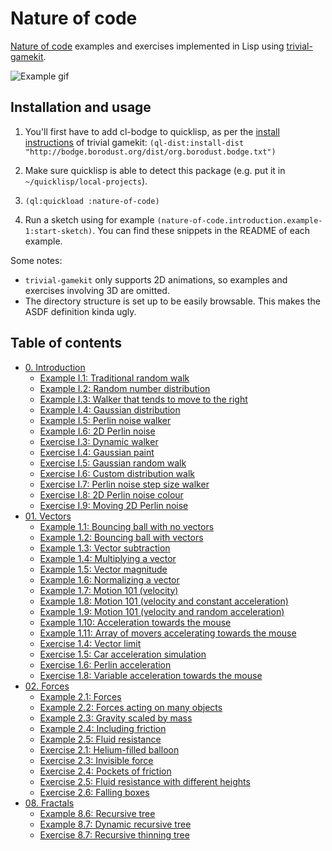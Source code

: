 # Nature of code
[Nature of code] examples and exercises implemented in
Lisp using [trivial-gamekit].

![Example gif](https://raw.githubusercontent.com/mark-gerarts/nature-of-code/master/screenshots/Example%208.7%3A%20Dynamic%20recursive%20tree.gif)

## Installation and usage
1. You'll first have to add cl-bodge to quicklisp, as per the [install instructions]
of trivial gamekit:
`(ql-dist:install-dist "http://bodge.borodust.org/dist/org.borodust.bodge.txt")`

1. Make sure quicklisp is able to detect this package (e.g. put it in
`~/quicklisp/local-projects`).

1. `(ql:quickload :nature-of-code)`

1. Run a sketch using for example `(nature-of-code.introduction.example-1:start-sketch)`.
You can find these snippets in the README of each example.

Some notes:
- `trivial-gamekit` only supports 2D animations, so examples and exercises involving 3D are omitted.
- The directory structure is set up to be easily browsable. This makes the ASDF definition kinda ugly.

[Nature of code]: http://natureofcode.com
[trivial-gamekit]: https://github.com/borodust/trivial-gamekit
[install instructions]: https://borodust.github.io/projects/trivial-gamekit/#installation-and-loading

## Table of contents
- [0. Introduction](https://github.com/mark-gerarts/nature-of-code/tree/master/0.%20Introduction)
  - [Example I.1: Traditional random walk](https://github.com/mark-gerarts/nature-of-code/tree/master/0.%20Introduction/Example%20I.1%3A%20Traditional%20random%20walk)
  - [Example I.2: Random number distribution](https://github.com/mark-gerarts/nature-of-code/tree/master/0.%20Introduction/Example%20I.2%3A%20Random%20number%20distribution)
  - [Example I.3: Walker that tends to move to the right](https://github.com/mark-gerarts/nature-of-code/tree/master/0.%20Introduction/Example%20I.3%3A%20Walker%20that%20tends%20to%20move%20to%20the%20right)
  - [Example I.4: Gaussian distribution](https://github.com/mark-gerarts/nature-of-code/tree/master/0.%20Introduction/Example%20I.4%3A%20Gaussian%20distribution)
  - [Example I.5: Perlin noise walker](https://github.com/mark-gerarts/nature-of-code/tree/master/0.%20Introduction/Example%20I.5%3A%20Perlin%20noise%20walker)
  - [Example I.6: 2D Perlin noise](https://github.com/mark-gerarts/nature-of-code/tree/master/0.%20Introduction/Example%20I.6%3A%202D%20Perlin%20noise)
  - [Exercise I.3: Dynamic walker](https://github.com/mark-gerarts/nature-of-code/tree/master/0.%20Introduction/Exercise%20I.3%3A%20Dynamic%20walker)
  - [Exercise I.4: Gaussian paint](https://github.com/mark-gerarts/nature-of-code/tree/master/0.%20Introduction/Exercise%20I.4%3A%20Gaussian%20paint)
  - [Exercise I.5: Gaussian random walk](https://github.com/mark-gerarts/nature-of-code/tree/master/0.%20Introduction/Exercise%20I.5%3A%20Gaussian%20random%20walk)
  - [Exercise I.6: Custom distribution walk](https://github.com/mark-gerarts/nature-of-code/tree/master/0.%20Introduction/Exercise%20I.6%3A%20Custom%20distribution%20walk)
  - [Exercise I.7: Perlin noise step size walker](https://github.com/mark-gerarts/nature-of-code/tree/master/0.%20Introduction/Exercise%20I.7%3A%20Perlin%20noise%20step%20size%20walker)
  - [Exercise I.8: 2D Perlin noise colour](https://github.com/mark-gerarts/nature-of-code/tree/master/0.%20Introduction/Exercise%20I.8%3A%202D%20Perlin%20noise%20colour)
  - [Exercise I.9: Moving 2D Perlin noise](https://github.com/mark-gerarts/nature-of-code/tree/master/0.%20Introduction/Exercise%20I.9%3A%20Moving%202D%20Perlin%20noise)
- [01. Vectors](https://github.com/mark-gerarts/nature-of-code/tree/master/01.%20Vectors)
  - [Example 1.1: Bouncing ball with no vectors](https://github.com/mark-gerarts/nature-of-code/tree/master/01.%20Vectors/Example%201.1%3A%20Bouncing%20ball%20with%20no%20vectors)
  - [Example 1.2: Bouncing ball with vectors](https://github.com/mark-gerarts/nature-of-code/tree/master/01.%20Vectors/Example%201.2%3A%20Bouncing%20ball%20with%20vectors)
  - [Example 1.3: Vector subtraction](https://github.com/mark-gerarts/nature-of-code/tree/master/01.%20Vectors/Example%201.3%3A%20Vector%20subtraction)
  - [Example 1.4: Multiplying a vector](https://github.com/mark-gerarts/nature-of-code/tree/master/01.%20Vectors/Example%201.4%3A%20Multiplying%20a%20vector)
  - [Example 1.5: Vector magnitude](https://github.com/mark-gerarts/nature-of-code/tree/master/01.%20Vectors/Example%201.5%3A%20Vector%20magnitude)
  - [Example 1.6: Normalizing a vector](https://github.com/mark-gerarts/nature-of-code/tree/master/01.%20Vectors/Example%201.6%3A%20Normalizing%20a%20vector)
  - [Example 1.7: Motion 101 (velocity)](https://github.com/mark-gerarts/nature-of-code/tree/master/01.%20Vectors/Example%201.7%3A%20Motion%20101%20%28velocity%29)
  - [Example 1.8: Motion 101 (velocity and constant acceleration)](https://github.com/mark-gerarts/nature-of-code/tree/master/01.%20Vectors/Example%201.8%3A%20Motion%20101%20%28velocity%20and%20constant%20acceleration%29)
  - [Example 1.9: Motion 101 (velocity and random acceleration)](https://github.com/mark-gerarts/nature-of-code/tree/master/01.%20Vectors/Example%201.9%3A%20Motion%20101%20%28velocity%20and%20random%20acceleration%29)
  - [Example 1.10: Acceleration towards the mouse](https://github.com/mark-gerarts/nature-of-code/tree/master/01.%20Vectors/Example%201.10%3A%20Acceleration%20towards%20the%20mouse)
  - [Example 1.11: Array of movers accelerating towards the mouse](https://github.com/mark-gerarts/nature-of-code/tree/master/01.%20Vectors/Example%201.11%3A%20Array%20of%20movers%20accelerating%20towards%20the%20mouse)
  - [Exercise 1.4: Vector limit](https://github.com/mark-gerarts/nature-of-code/tree/master/01.%20Vectors/Exercise%201.4%3A%20Vector%20limit)
  - [Exercise 1.5: Car acceleration simulation](https://github.com/mark-gerarts/nature-of-code/tree/master/01.%20Vectors/Exercise%201.5%3A%20Car%20acceleration%20simulation)
  - [Exercise 1.6: Perlin acceleration](https://github.com/mark-gerarts/nature-of-code/tree/master/01.%20Vectors/Exercise%201.6%3A%20Perlin%20acceleration)
  - [Exercise 1.8: Variable acceleration towards the mouse](https://github.com/mark-gerarts/nature-of-code/tree/master/01.%20Vectors/Exercise%201.8%3A%20Variable%20acceleration%20towards%20the%20mouse)
- [02. Forces](https://github.com/mark-gerarts/nature-of-code/tree/master/02.%20Forces)
  - [Example 2.1: Forces](https://github.com/mark-gerarts/nature-of-code/tree/master/02.%20Forces/Example%202.1%3A%20Forces)
  - [Example 2.2: Forces acting on many objects](https://github.com/mark-gerarts/nature-of-code/tree/master/02.%20Forces/Example%202.2%3A%20Forces%20acting%20on%20many%20objects)
  - [Example 2.3: Gravity scaled by mass](https://github.com/mark-gerarts/nature-of-code/tree/master/02.%20Forces/Example%202.3%3A%20Gravity%20scaled%20by%20mass)
  - [Example 2.4: Including friction](https://github.com/mark-gerarts/nature-of-code/tree/master/02.%20Forces/Example%202.4%3A%20Including%20friction)
  - [Example 2.5: Fluid resistance](https://github.com/mark-gerarts/nature-of-code/tree/master/02.%20Forces/Example%202.5%3A%20Fluid%20resistance)
  - [Exercise 2.1: Helium-filled balloon](https://github.com/mark-gerarts/nature-of-code/tree/master/02.%20Forces/Exercise%202.1%3A%20Helium-filled%20balloon)
  - [Exercise 2.3: Invisible force](https://github.com/mark-gerarts/nature-of-code/tree/master/02.%20Forces/Exercise%202.3%3A%20Invisible%20force)
  - [Exercise 2.4: Pockets of friction](https://github.com/mark-gerarts/nature-of-code/tree/master/02.%20Forces/Exercise%202.4%3A%20Pockets%20of%20friction)
  - [Exercise 2.5: Fluid resistance with different heights](https://github.com/mark-gerarts/nature-of-code/tree/master/02.%20Forces/Exercise%202.5%3A%20Fluid%20resistance%20with%20different%20heights)
  - [Exercise 2.6: Falling boxes](https://github.com/mark-gerarts/nature-of-code/tree/master/02.%20Forces/Exercise%202.6%3A%20Falling%20boxes)
- [08. Fractals](https://github.com/mark-gerarts/nature-of-code/tree/master/08.%20Fractals)
  - [Example 8.6: Recursive tree](https://github.com/mark-gerarts/nature-of-code/tree/master/08.%20Fractals/Example%208.6%3A%20Recursive%20tree)
  - [Example 8.7: Dynamic recursive tree](https://github.com/mark-gerarts/nature-of-code/tree/master/08.%20Fractals/Example%208.7%3A%20Dynamic%20recursive%20tree)
  - [Exercise 8.7: Recursive thinning tree](https://github.com/mark-gerarts/nature-of-code/tree/master/08.%20Fractals/Exercise%208.7%3A%20Recursive%20thinning%20tree)
